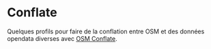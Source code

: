 # Conflate

Quelques profils pour faire de la conflation entre OSM et des données opendata diverses avec [OSM Conflate](https://github.com/mapsme/osm_conflate).
